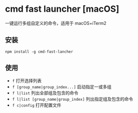 # cmd fast launcher [macOS]

一键运行多组自定义的命令，适用于 macOS+iTerm2

## 安装

`npm install -g cmd-fast-lancher`

## 使用

- `f` 打开选择列表
- `f [group_name|group_index...]` 启动指定一或多组
- `f l|list` 列出全部组及包含的命令
- `f l|list [group_name|group_index]` 列出指定组及包含的命令
- `f c|config` 打开配置文件
